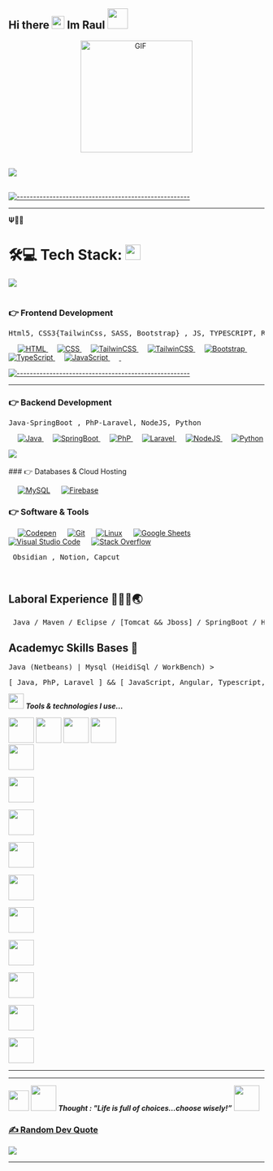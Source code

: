 ## Hi there <img src="https://media.giphy.com/media/hvRJCLFzcasrR4ia7z/giphy.gif" width="25px"> Im Raul <img src="https://raw.githubusercontent.com/acervenky/acervenky/master/assets/acbadge.gif" width="40" height="40"> 
<!--
**RaulProgrammer23/RaulProgrammer23** is a ✨ _special_ ✨ repository because its `README.md` (this file) appears on your GitHub profile.

Here are some ideas to get you started:

- 🔭 I’m currently working on ...
- 🌱 I’m currently learning ...
- 👯 I’m looking to collaborate on ...
- 🤔 I’m looking for help with ... 
- 💬 Ask me about ...
- 📫 How to reach me: ...
- 😄 Pronouns: ...
- ⚡ Fun fact: ...
-->

<p align="center">
  <img align="center" alt="GIF" src="https://media.giphy.com/media/MC6eSuC3yypCU/giphy.gif" width="220px"/>
</p>
<br>
<img src="https://user-images.githubusercontent.com/73097560/115834477-dbab4500-a447-11eb-908a-139a6edaec5c.gif"><br><br>

[![-----------------------------------------------------](
https://raw.githubusercontent.com/andreasbm/readme/master/assets/lines/aqua.png)](https://github.com/BaseMax?tab=repositories)

------
𝚿🧠🤍

# 🛠️💻 Tech Stack: <img src="https://media.giphy.com/media/WUlplcMpOCEmTGBtBW/giphy.gif" width="30">
<img src="https://user-images.githubusercontent.com/73097560/115834477-dbab4500-a447-11eb-908a-139a6edaec5c.gif"><br><br>
### 👉 Frontend Development

<pre>Html5, CSS3{TailwinCss, SASS, Bootstrap} , JS, TYPESCRIPT, REACT, ANGULAR</pre>
<p align="left"> 
  &emsp; 
  <a href="https://www.w3.org/html/" target="_blank"> 
   <img alt="HTML" src="https://img.shields.io/badge/HTML5%20-%23E34F26.svg?logo=html5&logoColor=white">
  </a>   
  &emsp;
  <a href="https://www.w3schools.com/css/" target="_blank">
    <img alt="CSS" src="https://img.shields.io/badge/CSS%20-%231572B6.svg?logo=css3&logoColor=white">
  </a> 
  &emsp;
  <a href="https://tailwindcss.com/" target="_blank">
    <img alt="TailwinCSS" src="https://www.vectorlogo.zone/logos/tailwindcss/tailwindcss-ar21.svg?logo=css3&logoColor=white">
  </a>
  &emsp;
  <a href="https://sass-lang.com/" target="_blank">
    <img alt="TailwinCSS" src="https://www.vectorlogo.zone/logos/sass-lang/sass-lang-ar21.svg?logo=css3&logoColor=white">
  </a> 
   &emsp;
  <a href="https://getbootstrap.com" target="_blank"> 
    <img alt="Bootstrap" src="https://img.shields.io/badge/Bootstrap-%23563D7C.svg?style=flat&logo=bootstrap&logoColor=white"/>
  </a>
  &emsp;
  <a href="https://www.typescriptlang.org/" target="_blank"> 
    <img alt="TypeScript" src="https://www.vectorlogo.zone/logos/typescriptlang/typescriptlang-icon.svg?style=flat&logo=bootstrap&logoColor=white"/>
  </a>
  &emsp;
  <a href="" target="_blank"> 
    <img alt="JavaScript" src="https://www.vectorlogo.zone/logos/javascript/javascript-icon.svg?style=flat&logo=bootstrap&logoColor=white"/>
  </a>
  &emsp;
  <a href="https://reactjs.org/" target="_blank"> 
    <img alt="" src="https://www.vectorlogo.zone/logos/reactjs/reactjs-icon.svg"/>
  </a>
  &emsp;
  <a href="https://angular.dev/" target="_blank"> 
    <img alt="" src="https://www.vectorlogo.zone/logos/angular/angular-icon.svg"/>
  </a>
</p>

[![-----------------------------------------------------](
https://raw.githubusercontent.com/andreasbm/readme/master/assets/lines/aqua.png)](https://github.com/BaseMax?tab=repositories)

------

### 👉 Backend Development
<pre>Java-SpringBoot , PhP-Laravel, NodeJS, Python</pre>

<p align="left">
  &emsp;
  <a href="https://dev.java/" target="_blank">
    <img alt="Java" src="https://www.vectorlogo.zone/logos/java/java-vertical.svg?logo=css3&logoColor=white">
  </a> 
   &emsp;
  <a href="https://spring.io/" target="_blank"> 
    <img alt="SpringBoot" src="https://www.vectorlogo.zone/logos/springio/springio-ar21.svg?style=flat&logo=bootstrap&logoColor=white"/>
  </a>
  &emsp;
  <a href="https://www.php.net/" target="_blank"> 
    <img alt="PhP" src="https://www.vectorlogo.zone/logos/php/php-ar21.svg?style=flat&logo=bootstrap&logoColor=white"/>
  </a>
  &emsp;
  <a href="https://laravel.com/" target="_blank"> 
    <img alt="Laravel" src="https://www.vectorlogo.zone/logos/laravel/laravel-ar21.svg?style=flat&logo=bootstrap&logoColor=white"/>
  </a>
  &emsp;
  <a href="https://nodejs.org/es" target="_blank"> 
    <img alt="NodeJS" src="https://www.vectorlogo.zone/logos/nodejs/nodejs-ar21.svg"/>
  </a>
  &emsp;
  <a href="https://www.python.org/" target="_blank"> 
    <img alt="Python" src="https://www.vectorlogo.zone/logos/python/python-horizontal.svg"/>
  </a>
</p>
<img src="https://user-images.githubusercontent.com/73097560/115834477-dbab4500-a447-11eb-908a-139a6edaec5c.gif"><br><br>
### 👉 Databases & Cloud Hosting
<p align="left">
  &emsp;
    <a href="https://www.mysql.com/"><img alt="MySQL" src="https://img.shields.io/badge/MySQL-%2300f.svg?style=flat&llogo=mysql&logoColor=white"></a>
  &emsp;
    <a href="https://firebase.google.com/"><img alt="Firebase" src ="https://img.shields.io/badge/Firebase-%23316192.svg?logo=firebase&logoColor=white"></a>
 </p>

 ### 👉 Software & Tools
 
<p>
  &emsp;
    <a href="#"><img alt="Codepen" src="https://img.shields.io/badge/Codepen-000000.svg?logo=codepen&logoColor=white"></a>
  &emsp;
    <a href="#"><img alt="Git" src="https://img.shields.io/badge/Git%20-%23F05033.svg?logo=git&logoColor=white"></a>
  &emsp;
    <a href="#"><img alt="Linux" src="https://img.shields.io/badge/Linux-FCC624?style=flat&logo=linux&logoColor=black"></a>
  &emsp;
    <a href="#"><img alt="Google Sheets" src="https://img.shields.io/badge/Google%20Sheets%20-%2334A853.svg?logo=google%20sheets&logoColor=white"></a>
  &emsp;
    <a href="#"><img alt="Visual Studio Code" src="https://img.shields.io/badge/Visual%20Studio%20Code-0078d7.svg?logo=visual-studio-code&logoColor=white"></a>
  &emsp;
    <a href="#"><img alt="Stack Overflow" src="https://img.shields.io/badge/-Stack%20Overflow-FE7A16?logo=stack-overflow&logoColor=white"></a>
  &emsp;
</p>

<pre> Obsidian , Notion, Capcut </pre>

<br/>


## Laboral Experience 👨‍💻🌐🌏
<pre> Java / Maven / Eclipse / [Tomcat && Jboss] / SpringBoot / Hibernate / AWS / Oracle SQL / Flash ActionScript / Depuration / ISSUES / Jira / Jenkins / GitHub Copilot / Microsoft Teams </pre>

## Academyc Skills Bases 🏫
<pre>Java (Netbeans) | Mysql (HeidiSql / WorkBench) ></pre>
<pre>[ Java, PhP, Laravel ] && [ JavaScript, Angular, Typescript, Jquery, Ajax ] - Visual Studio Code | Mysql(PhPMyAdmin)</pre>


<img src="https://media.giphy.com/media/iY8CRBdQXODJSCERIr/giphy.gif" width="30px">&nbsp;***Tools & technologies I use...***
<p align="left">
  
  <code><img height="50" src="https://www.vectorlogo.zone/logos/github/github-icon.svg"></code>
  <code><img height="50" src="https://www.vectorlogo.zone/logos/getpostman/getpostman-icon.svg"></code>
  <code><img height="50" src="https://upload.wikimedia.org/wikipedia/commons/0/03/Xampp_logo.svg"></code>
  <code><img height="50" src="https://www.vectorlogo.zone/logos/visualstudio_code/visualstudio_code-icon.svg"></code>
  <code> <img height="50" src="https://www.vectorlogo.zone/logos/javascript/javascript-ar21.svg"> </code>
  <code> <img height="50" src="https://www.vectorlogo.zone/logos/w3_html5/w3_html5-ar21.svg"> </code>
  <code> <img height="50" src="https://www.vectorlogo.zone/logos/mysql/mysql-ar21.svg"> </code>
  <code> <img height="50" src="https://www.vectorlogo.zone/logos/php/php-icon.svg"> </code>
  <code> <img height="50" src="https://www.vectorlogo.zone/logos/phpmyadmin/phpmyadmin-ar21.svg"> </code>
  <code> <img height="50" src="https://www.vectorlogo.zone/logos/mongodb/mongodb-ar21.svg"> </code>
  <code> <img height="50" src="https://www.vectorlogo.zone/logos/reactjs/reactjs-ar21.svg"> </code>
  <code> <img height="50" src="https://www.vectorlogo.zone/logos/laravel/laravel-ar21.svg"> </code>
  <code> <img height="50" src="https://www.vectorlogo.zone/logos/netlifyapp_watercss/netlifyapp_watercss-ar21.svg"> </code> </p>
  <code><img height="50" src="https://www.vectorlogo.zone/logos/wordpress/wordpress-icon.svg"></code>
  <hr>
<hr>
<img src="https://raw.githubusercontent.com/acervenky/acervenky/master/assets/devbadge.gif" width="40" height="40">
<img src="https://media.giphy.com/media/gH3LO09IOiZIqePwv9/giphy.gif" width="50" /> <b><i align="center">Thought : "Life is full of choices…choose wisely!”</i></b> <img src="https://media.giphy.com/media/qjqUcgIyRjsl2/giphy.gif" width="50" />
 </p>

<a href="https://docs.github.com/en/developers" target="_blank">


### ✍️ Random Dev Quote
![](https://quotes-github-readme.vercel.app/api?type=horizontal&theme=radical)

-----
